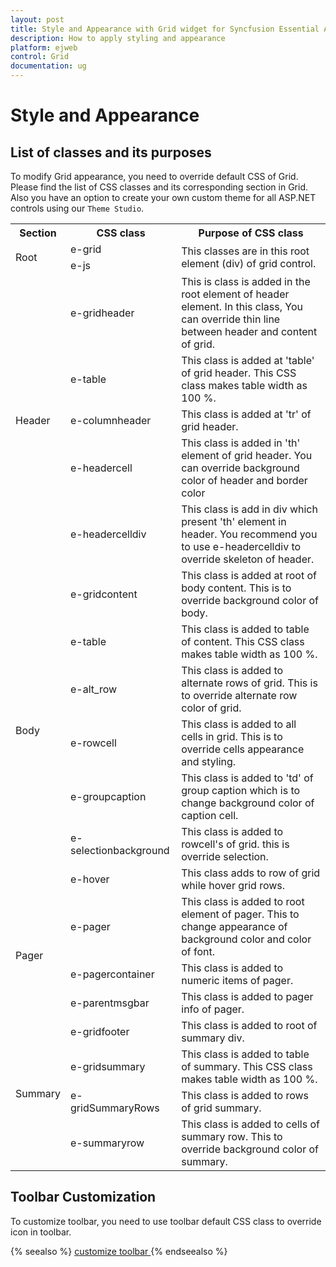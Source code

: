 ```yaml
---
layout: post
title: Style and Appearance with Grid widget for Syncfusion Essential ASP.NET
description: How to apply styling and appearance
platform: ejweb
control: Grid
documentation: ug
---
```


# Style and Appearance

## List of classes and its purposes

To modify Grid appearance, you need to override default CSS of Grid. Please find the list of CSS classes and its corresponding section in Grid. Also you have an option to create your own custom theme for all ASP.NET controls using our `Theme Studio`. 

<table>
        <tr>
            <th>
                Section
            </th>
            <th>
                CSS class
            </th>
            <th>
                Purpose of CSS class
            </th>
        </tr>
        <tr>
            <td rowspan="2">
                Root 
            </td>
            <td>
                e-grid 
            </td>
            <td rowspan="2">
                This classes are in this root element (div) of grid control. 
            </td>
        </tr>
        <tr>          
            <td>
                e-js
            </td>
        </tr>
        <tr>
            <td rowspan="5">
                Header
            </td>
            <td>
                e-gridheader
            </td>
            <td>
                This is class is added in the root element of header element. In this class, You can override thin line between header and content of grid.
            </td>
        </tr>
        <tr> 
            <td>
                e-table
            </td>
            <td>
                This class is added at 'table' of grid header. This CSS class makes table width as 100 %.
            </td>
        </tr>
        <tr>   
            <td>
                e-columnheader
            </td>
            <td>
                This class is added at 'tr' of grid header. 
            </td>
        </tr>
        <tr>
            <td>
                e-headercell
            </td>
            <td>
                This class is added in 'th' element of grid header. You can override background color of header and border color
            </td>
        </tr>
        <tr> 
            <td>
                e-headercelldiv
            </td>
            <td>
                This class is add in div which present 'th' element in header. You recommend you to use e-headercelldiv to override skeleton of header.
            </td>
        </tr>
        <tr>
            <td rowspan="7">
                Body
            </td>
            <td>
                e-gridcontent
            </td>
            <td>
                This class is added at root of body content. This is to override background color of body.
            </td>
        </tr>
        <tr>
            <td>
                e-table
            </td>
            <td>
                This class is added to table of content. This CSS class makes table width as 100 %.
            </td>
        </tr>
        <tr>
            <td>
                e-alt_row
            </td>
            <td>
                This class is added to alternate rows of grid. This is to override alternate row color of grid.
            </td>
        </tr>
        <tr>
            <td>
                e-rowcell
            </td>
            <td>
                This class is added to all cells in grid. This is to override cells appearance and styling.
            </td>
        </tr>
        <tr>
            <td>
                e-groupcaption
            </td>
            <td>
                This class is added to 'td' of group caption which is to change background color of caption cell.
            </td>
        </tr>
        <tr>
            <td>
                e-selectionbackground
            </td>
            <td>
                This class is added to rowcell's of grid. this is override selection.
            </td>
        </tr>
        <tr>
            <td>
                e-hover 
            </td>
            <td>
                This class adds to row of grid while hover grid rows.
            </td>
        </tr>
        <tr>
            <td rowspan="3">
                Pager
            </td>
            <td>
                e-pager
            </td>
            <td>
                This class is added to root element of pager. This to change appearance of background color and color of font.
            </td>
        </tr>
        <tr>  
            <td>
                e-pagercontainer
            </td>
            <td>
                This class is added to numeric items of pager.
            </td>
        </tr>
        <tr>   
            <td>
                e-parentmsgbar
            </td>
            <td>
                This class is added to pager info of pager.
            </td>
        </tr>
        <tr>
            <td rowspan="4">
                Summary
            </td>
            <td>
                e-gridfooter
            </td>
            <td>
                This class is added to root of summary div.
            </td>
        </tr>
        <tr>    
            <td>
                e-gridsummary
            </td>
            <td>
                This class is added to table of summary. This CSS class makes table width as 100 %.
            </td>
        </tr>
        <tr>   
            <td>
                e-gridSummaryRows
            </td>
            <td>
                This class is added to rows of grid summary. 
            </td>
        </tr>
        <tr>
            <td>
                e-summaryrow
            </td>
            <td>
                This class is added to cells of summary row. This to override background color of summary.
            </td>
        </tr>
    </table>
	
## Toolbar Customization

To customize toolbar, you need to use toolbar default CSS class to override icon in toolbar. 

{% seealso %} [customize toolbar ](http://www.syncfusion.com/kb/5076/how-to-change-custom-icons-for-default-edit-toolbar-items "customize toolbar") {% endseealso %}
